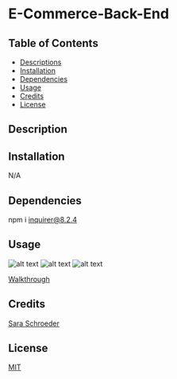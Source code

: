 # E-Commerce-Back-End

## Table of Contents
* [Descriptions](#description)
* [Installation](#installation)
* [Dependencies](#dependencies)
* [Usage](#usage)
* [Credits](#credits)
* [License](#license)


## Description




## Installation

N/A

## Dependencies

npm i inquirer@8.2.4

## Usage

![alt text]()
![alt text]()
![alt text]()

[Walkthrough]()

## Credits

[Sara Schroeder](https://github.com/saraschroeder)

## License

[MIT](https://choosealicense.com/licenses/mit/)